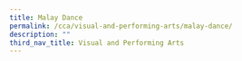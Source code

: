 ```yaml
---
title: Malay Dance
permalink: /cca/visual-and-performing-arts/malay-dance/
description: ""
third_nav_title: Visual and Performing Arts
---
```


